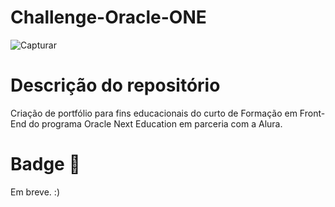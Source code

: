 # Challenge-Oracle-ONE

![Capturar](https://github.com/n4tsumi1/Challenge-Oracle-ONE/assets/72478111/30da6e23-2a66-4e98-826f-dbf1a5ba5768)

# Descrição do repositório
Criação de portfólio para fins educacionais do curto de Formação em Front-End do programa Oracle Next Education em parceria com a Alura.

# Badge 💨
Em breve. :)
